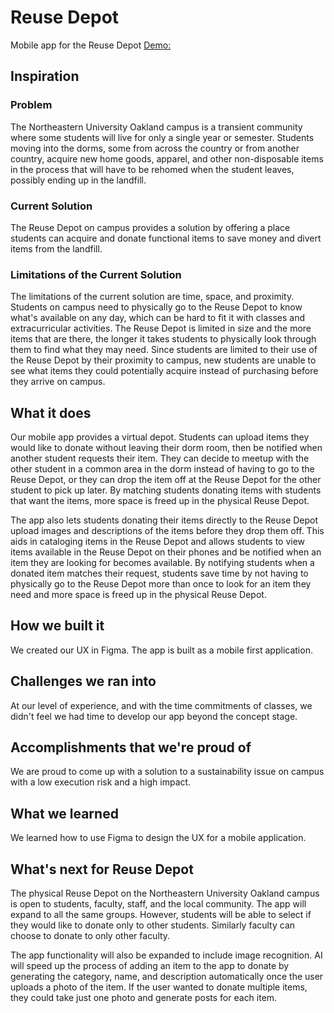 # Reuse Depot
Mobile app for the Reuse Depot
[Demo:](https://www.figma.com/proto/qSZU44f5acBQ7OYIqTzkRs/Reuse-Depot?node-id=1-3&p=f&t=bEqFwwhnJujRA6rt-1&scaling=scale-down&content-scaling=fixed&page-id=0%3A1&starting-point-node-id=1%3A3) 

## Inspiration
### Problem
The Northeastern University Oakland campus is a transient community where some students will live for only a single year or semester. Students moving into the dorms, some from across the country or from another country, acquire new home goods, apparel, and other non-disposable items in the process that will have to be rehomed when the student leaves, possibly ending up in the landfill.

### Current Solution
The Reuse Depot on campus provides a solution by offering a place students can acquire and  donate functional items to save money and divert items from the landfill. 

### Limitations of the Current Solution
The limitations of the current solution are time, space, and proximity. Students on campus need to physically go to the Reuse Depot to know what's available on any day, which can be hard to fit it with classes and extracurricular activities. The Reuse Depot is limited in size and the more items that are there, the longer it takes students to physically look through them to find what they may need. Since students are limited to their use of the Reuse Depot by their proximity to campus, new students are unable to see what items they could potentially acquire instead of purchasing before they arrive on campus. 

## What it does
Our mobile app provides a virtual depot. Students can upload items they would like to donate without leaving their dorm room, then be notified when another student requests their item. They can decide to meetup with the other student in a common area in the dorm instead of having to go to the Reuse Depot, or they can drop the item off at the Reuse Depot for the other student to pick up later. By matching students donating items with students that want the items, more space is freed up in the physical Reuse Depot.

The app also lets students donating their items directly to the Reuse Depot upload images and descriptions of the items before they drop them off. This aids in cataloging items in the Reuse Depot and allows students to view items available in the Reuse Depot on their phones and be notified when an item they are looking for becomes available. By notifying students when a donated item matches their request, students save time by not having to physically go to the Reuse Depot more than once to look for an item they need and more space is freed up in the physical Reuse Depot.

## How we built it
We created our UX in Figma. The app is built as a mobile first application. 

## Challenges we ran into
At our level of experience, and with the time commitments of classes, we didn't feel we had time to develop our app beyond the concept stage.

## Accomplishments that we're proud of
We are proud to come up with a solution to a sustainability issue on campus with a low execution risk and a high impact.

## What we learned
We learned how to use Figma to design the UX for a mobile application.

## What's next for Reuse Depot
The physical Reuse Depot on the Northeastern University Oakland campus is open to students, faculty, staff, and the local community. The app will expand to all the same groups. However, students will be able to select if they would like to donate only to other students. Similarly faculty can choose to donate to only other faculty.

The app functionality will also be expanded to include image recognition. AI will speed up the process of adding an item to the app to donate by generating the category, name, and description automatically once the user uploads a photo of the item. If the user wanted to donate multiple items, they could take just one photo and generate posts for each item.

